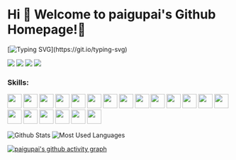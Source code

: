 # Hi 🎉 Welcome to paigupai's Github Homepage!🚀

[![Typing SVG](https://readme-typing-svg.demolab.com?font=Fira+Code&pause=1000&width=435&lines=Welcome!)](https://git.io/typing-svg)

<p>
<img src="https://img.shields.io/static/v1?label=Program&message=Dart&color=blue"/>
<img src="https://img.shields.io/static/v1?label=Program&message=Swift&color=red"/>
<a href="https://zenn.dev/paigu"><img src="https://img.shields.io/static/v1?label=Blog&message=Zenn&color=blue"/></a>
<img src="https://visitor-badge.glitch.me/badge?page_id=https://github.com/paigupai&right_color=red" />
</p>

### **Skills:**

<code><img height="32" width="32" src="https://cdn.jsdelivr.net/npm/simple-icons@v8/icons/flutter.svg"/></code>
<code><img height="32" width="32" src="https://cdn.jsdelivr.net/npm/simple-icons@v8/icons/swift.svg"/></code>
<code><img height="32" width="32" src="https://cdn.jsdelivr.net/npm/simple-icons@v8/icons/python.svg"/></code>
<code><img height="32" width="32" src="https://cdn.jsdelivr.net/npm/simple-icons@v8/icons/android.svg"/></code>
<code><img height="32" width="32" src="https://cdn.jsdelivr.net/npm/simple-icons@v8/icons/ios.svg"/></code>
<code><img height="32" width="32" src="https://cdn.jsdelivr.net/npm/simple-icons@v8/icons/macos.svg"/></code>
<code><img height="32" width="32" src="https://cdn.jsdelivr.net/npm/simple-icons@v8/icons/visualstudiocode.svg"/></code>
<code><img height="32" width="32" src="https://cdn.jsdelivr.net/npm/simple-icons@v8/icons/androidstudio.svg"/></code>
<code><img height="32" width="32" src="https://cdn.jsdelivr.net/npm/simple-icons@v8/icons/xcode.svg"/></code>
<code><img height="32" width="32" src="https://cdn.jsdelivr.net/npm/simple-icons@v8/icons/git.svg"/></code>
<code><img height="32" width="32" src="https://cdn.jsdelivr.net/npm/simple-icons@v8/icons/sqlite.svg"/></code>
<code><img height="32" width="32" src="https://cdn.jsdelivr.net/npm/simple-icons@v8/icons/realm.svg"/></code>
<code><img height="32" width="32" src="https://cdn.jsdelivr.net/npm/simple-icons@v8/icons/firebase.svg"/></code>
<code><img height="32" width="32" src="https://cdn.jsdelivr.net/npm/simple-icons@v8/icons/github.svg"/></code>
<code><img height="32" width="32" src="https://cdn.jsdelivr.net/npm/simple-icons@v8/icons/gitlab.svg"/></code>
<code><img height="32" width="32" src="https://cdn.jsdelivr.net/npm/simple-icons@v8/icons/gitpod.svg"/></code>
<code><img height="32" width="32" src="https://cdn.jsdelivr.net/npm/simple-icons@v8/icons/jira.svg"/></code>
<code><img height="32" width="32" src="https://cdn.jsdelivr.net/npm/simple-icons@v8/icons/confluence.svg"/></code>
<code><img height="32" width="32" src="https://cdn.jsdelivr.net/npm/simple-icons@v8/icons/mattermost.svg"/></code>
<code><img height="32" width="32" src="https://cdn.jsdelivr.net/npm/simple-icons@v8/icons/zenn.svg"/></code>


![Github Stats](https://github-readme-stats.vercel.app/api?username=paigupai&show_icons=true&count_private=true)
![Most Used Languages](https://github-readme-stats.vercel.app/api/top-langs/?username=paigupai&layout=compact)

[![paigupai's github activity graph](https://github-readme-activity-graph.cyclic.app/graph?username=paigupai&theme=vue)](https://github.com/ashutosh00710/github-readme-activity-graph)